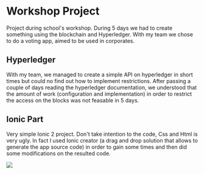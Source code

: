 # Workshop Project

Project during school's workshop. During 5 days we had to create something using the blockchain and Hyperledger. With my team we chose to do a voting app, aimed to be used in corporates.

## Hyperledger

With my team, we managed to create a simple API on hyperledger in short times but could no find out how to implement restrictions. After passing a couple of days reading the hyperledger documentation, we understood that the amount of work (configuration and implementation) in order to restrict the access on the blocks was not feasable in 5 days.

## Ionic Part

Very simple Ionic 2 project. Don't take intention to the code, Css and Html is very ugly. In fact I used Ionic creator (a drag and drop solution that allows to generate the app source code) in order to gain some times and then did some modifications on the resulted code.

![](https://media.giphy.com/media/3ohs7X8AQamdchrHyw/giphy.gif)
